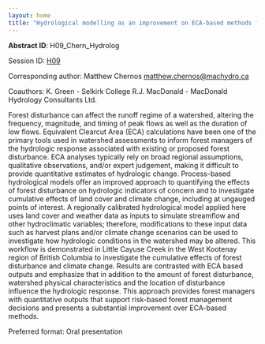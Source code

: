```yaml
---
layout: home
title: "Hydrological modelling as an improvement on ECA-based methods for informing risk-based forest management"
---
```



**Abstract ID**: H09_Chern_Hydrolog

Session ID: [H09](.)

Corresponding author: Matthew Chernos <a href="mailto:matthew.chernos@machydro.ca">matthew.chernos@machydro.ca</a>

Coauthors: K. Green - Selkirk College
 R.J. MacDonald - MacDonald Hydrology Consultants Ltd. 

Forest disturbance can affect the runoff regime of a watershed, altering the frequency, magnitude, and timing of peak flows as well as the duration of low flows. Equivalent Clearcut Area (ECA) calculations have been one of the primary tools used in watershed assessments to inform forest managers of the hydrologic response associated with existing or proposed forest disturbance. ECA analyses typically rely on broad regional assumptions, qualitative observations, and/or expert judgement, making it difficult to provide quantitative estimates of hydrologic change. Process-based hydrological models offer an improved approach to quantifying the effects of forest disturbance on hydrologic indicators of concern and to investigate cumulative effects of land cover and climate change, including at ungauged points of interest. A regionally calibrated hydrological model applied here uses land cover and weather data as inputs to simulate streamflow and other hydroclimatic variables; therefore, modifications to these input data such as harvest plans and/or climate change scenarios can be used to investigate how hydrologic conditions in the watershed may be altered. This workflow is demonstrated in Little Cayuse Creek in the West Kootenay region of British Columbia to investigate the cumulative effects of forest disturbance and climate change. Results are contrasted with ECA based outputs and emphasize that in addition to the amount of forest disturbance, watershed physical characteristics and the location of disturbance influence the hydrologic response. This approach provides forest managers with quantitative outputs that support risk-based forest management decisions and presents a substantial improvement over ECA-based methods.

Preferred format: Oral presentation

